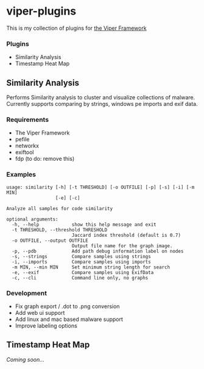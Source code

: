 # viper-plugins
This is my collection of plugins for [the Viper Framework](https://github.com/viper-framework/viper)

### Plugins
* Similarity Analysis
* Timestamp Heat Map

## Similarity Analysis
Performs Similarity analysis to cluster and visualize collections of malware. Currently supports comparing by strings, windows pe imports and exif data.
### Requirements
* The Viper Framework 
* pefile
* networkx 
* exiftool
* fdp (to do: remove this) 

### Examples

```
usage: similarity [-h] [-t THRESHOLD] [-o OUTFILE] [-p] [-s] [-i] [-m MIN]
                  [-e] [-c]

Analyze all samples for code similarity

optional arguments:
  -h, --help            show this help message and exit
  -t THRESHOLD, --threshold THRESHOLD
                        Jaccard index threshold (default is 0.7)
  -o OUTFILE, --output OUTFILE
                        Output file name for the graph image.
  -p, --pdb             Add path debug information label on nodes
  -s, --strings         Compare samples using strings
  -i, --imports         Compare samples using imports
  -m MIN, --min MIN     Set minimum string length for search
  -e, --exif            Compare samples using ExifData
  -c, --cli             Command line only, no graphs
```
### Development
* Fix graph export / .dot to .png conversion
* Add web ui support
* Add linux and mac based malware support
* Improve labeling options 

## Timestamp Heat Map
_Coming soon..._
